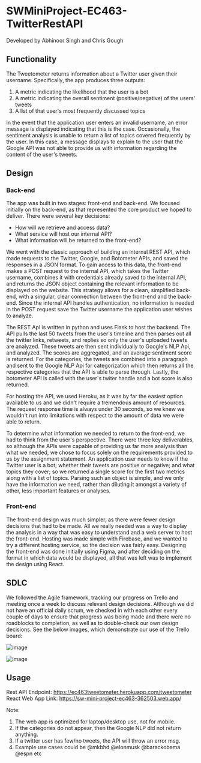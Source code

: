 # SWMiniProject-EC463-TwitterRestAPI
Developed by Abhinoor Singh and Chris Gough

## Functionality
The Tweetometer returns information about a Twitter user given their username. Specifically, the app produces three outputs:
1. A metric indicating the likelihood that the user is a bot
2. A metric indicating the overall sentiment (positive/negative) of the users' tweets
3. A list of that user's most frequently discussed topics

In the event that the application user enters an invalid username, an error message is displayed indicating that this is the case. Occasionally, the sentiment analysis is unable to return a list of topics covered frequently by the user. In this case, a message displays to explain to the user that the Google API was not able to provide us with information regarding the content of the user's tweets.

## Design
### Back-end
The app was built in two stages: front-end and back-end. We focused initially on the back-end, as that represented the core product we hoped to deliver. There were several key decisions:
* How will we retrieve and access data?
* What service will host our internal API?
* What information will be returned to the front-end?

We went with the classic approach of building an internal REST API, which made requests to the Twitter, Google, and Botometer APIs, and saved the responses in a JSON format. To gain access to this data, the front-end makes a POST request to the internal API, which takes the Twitter username, combines it with credentials already saved to the internal API, and returns the JSON object containing the relevant information to be displayed on the website. This strategy allows for a clean, simplified back-end, with a singular, clear connection between the front-end and the back-end. Since the internal API handles authentication, no information is needed in the POST request save the Twitter username the application user wishes to analyze.

The REST Api is written in python and uses Flask to host the backend. The API pulls the last 50 tweets from the user's timeline and then parses out all the twitter links, retweets, and replies so only the user's uploaded tweets are analyzed. These tweets are then sent individually to Google's NLP Api, and analyzed. The scores are aggregated, and an average sentiment score is returned. For the categories, the tweets are combined into a paragraph and sent to the Google NLP Api for categorization which then returns all the respective categories that the API is able to parse through. Lastly, the botometer API is called with the user's twiter handle and a bot score is also returned.

For hosting the API, we used Heroku, as it was by far the easiest option available to us and we didn't require a tremendous amount of resources. The request response time is always under 30 seconds, so we knew we wouldn't run into limitations with respect to the amount of data we were able to return. 

To determine what information we needed to return to the front-end, we had to think from the user's perspective. There were three key deliverables, so although the APIs were capable of providing us far more analysis than what we needed, we chose to focus solely on the requirements provided to us by the assignment statement. An application user needs to know if the Twitter user is a bot; whether their tweets are positive or negative; and what topics they cover; so we returned a single score for the first two metrics along with a list of topics. Parsing such an object is simple, and we only have the information we need, rather than diluting it amongst a variety of other, less important features or analyses.
### Front-end
The front-end design was much simpler, as there were fewer design decisions that had to be made. All we really needed was a way to display the analysis in a way that was easy to understand and a web server to host the front-end. Hosting was made simple with Firebase, and we wanted to try a different hosting service, so the decision was fairly easy. Designing the front-end was done initially using Figma, and after deciding on the format in which data would be displayed, all that was left was to implement the design using React.

## SDLC
We followed the Agile framework, tracking our progress on Trello and meeting once a week to discuss relevant design decisions. Although we did not have an official daily scrum, we checked in with each other every couple of days to ensure that progress was being made and there were no roadblocks to completion, as well as to double-check our own design decisions. See the below images, which demonstrate our use of the Trello board:

![image](https://user-images.githubusercontent.com/57511176/192169428-1249e46a-cd62-4ec6-8b03-b417cce0933c.png)

![image](https://user-images.githubusercontent.com/57511176/192169378-712b9a30-5565-4135-ad83-957fa972201b.png)


## Usage

Rest API Endpoint: https://ec463tweetometer.herokuapp.com/tweetometer
React Web App Link: https://sw-mini-project-ec463-362503.web.app/

Note: 
1) The web app is optimized for laptop/desktop use, not for mobile.
2) If the categories do not appear, then the Google NLP did not return anything.
3) If a twitter user has few/no tweets, the API will throw an error msg.
4) Example use cases could be @mkbhd @elonmusk @barackobama @espn etc
